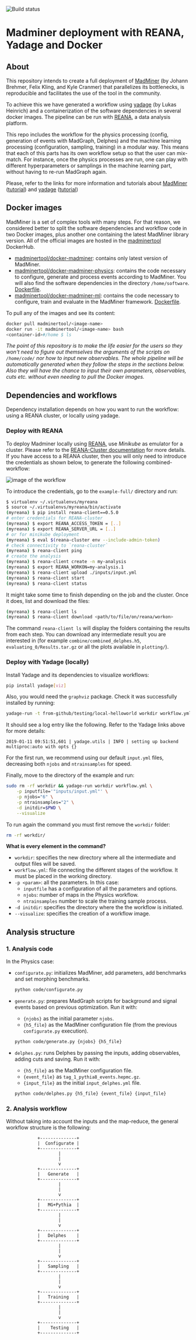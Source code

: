 ![Build status][travis-build-status]

# Madminer deployment with REANA, Yadage and Docker

## About
This repository intends to create a full deployment of [MadMiner][madminer-repo]
(by Johann Brehmer, Felix Kling, and Kyle Cranmer) that parallelizes its bottlenecks, is reproducible 
and facilitates the use of the tool in the community.

To achieve this we have generated a workflow using [yadage][yadage-repo] (by Lukas Heinrich)
and a containerization of the software dependencies in several docker images.
The pipeline can be run with [REANA][reana-webpage], a data analysis platform.

This repo includes the workflow for the physics processing (config, generation of events with MadGraph, Delphes)
and the machine learning processing (configuration, sampling, training) in a modular way.
This means that each of this parts has its own workflow setup so that the user can mix-match.
For instance, once the physics processes are run, one can play with different hyperparameters
or samplings in the machine learning part, without having to re-run MadGraph again.

Please, refer to the links for more information and tutorials about
[MadMiner][madminer-docs] ([tutorial][madminer-tutorial]) and
[yadage][yadage-docs] ([tutorial][yadage-tutorial])


## Docker images
MadMiner is a set of complex tools with many steps. For that reason, we considered better to split
the software dependencies and workflow code in two Docker images,
plus another one containing the latest MadMiner library version. 
All of the official images are hosted in the [madminertool][madminer-dockerhub] DockerHub.

- [madminertool/docker-madminer][madminer-raw-docker-image]:
contains only latest version of MadMiner.
- [madminertool/docker-madminer-physics][madminer-ph-docker-image]:
contains the code necessary to configure, generate and process events according to MadMiner.
You will also find the software dependencies in the directory `/home/software`. [Dockerfile][madminer-ph-docker-file].
- [madminertool/docker-madminer-ml][madminer-ml-docker-image]:
contains the code necessary to configure, train and evaluate in the MadMiner framework. [Dockerfile][madminer-ml-docker-file].

To pull any of the images and see its content:
```bash
docker pull madminertool/<image-name>
docker run -it madminertool/<image-name> bash
<container-id>#/home $ ls
```

_The point of this repository is to make the life easier for the users so they won't need
to figure out themselves the arguments of the scripts on `/home/code/` nor how to input new observables.
The whole pipeline will be automatically generated when they follow the steps in the sections below.
Also they will have the chance to input their own parameters, observables, cuts etc.
without even needing to pull the Docker images._


## Dependencies and workflows
Dependency installation depends on how you want to run the workflow: using a REANA cluster, or locally using yadage.


### Deploy with REANA
To deploy Madminer locally using [REANA][reana-webpage], use _Minikube_ as emulator for a cluster.
Please refer to the [REANA-Cluster documentation][reana-cluster-docs] for more details.
If you have access to a REANA cluster, then you will only need to introduce the credentials as shown below,
to generate the following combined-workflow:

![image of the workflow](images/yadage_workflow_instance_full.png)

To introduce the credentials, go to the `example-full/` directory and run:
```bash
$ virtualenv ~/.virtualenvs/myreana
$ source ~/.virtualenvs/myreana/bin/activate
(myreana) $ pip install reana-client==0.5.0
# enter credentials for REANA-cluster
(myreana) $ export REANA_ACCESS_TOKEN = [..]
(myreana) $ export REANA_SERVER_URL = [..]
# or for minikube deployment
(myreana) $ eval $(reana-cluster env --include-admin-token)
# check connectivity to `reana-cluster`
(myreana) $ reana-client ping
# create the analysis
(myreana) $ reana-client create -n my-analysis
(myreana) $ export REANA_WORKON=my-analysis.1
(myreana) $ reana-client upload ./inputs/input.yml
(myreana) $ reana-client start
(myreana) $ reana-client status
```

It might take some time to finish depending on the job and the cluster. Once it does, list and download the files:
```bash
(myreana) $ reana-client ls
(myreana) $ reana-client download <path/to/file/on/reana/workon>
```

The command `reana-client ls` will display the folders containing the results from each step.
You can download any intermediate result you are interested in (for example `combine/combined_delphes.h5`,
`evaluating_0/Results.tar.gz` or all the plots available in `plotting/`).


### Deploy with Yadage (locally)
Install Yadage and its dependencies to visualize workflows:
```bash
pip install yadage[viz]
```

Also, you would need the `graphviz` package. Check it was successfully installed by running:
```bash
yadage-run -t from-github/testing/local-helloworld workdir workflow.yml -p par=World
```

It should see a log entry like the following. Refer to the Yadage links above for more details:
```
2019-01-11 09:51:51,601 | yadage.utils | INFO | setting up backend multiproc:auto with opts {}
```

For the first run, we recommend using our default `input.yml` files, decreasing both `njobs` and `ntrainsamples` for speed.

Finally, move to the directory of the example and run:
```bash
sudo rm -rf workdir && yadage-run workdir workflow.yml \
    -p inputfile='"inputs/input.yml"' \
    -p njobs="6" \
    -p ntrainsamples="2" \
    -d initdir=$PWD \
    --visualize
```

To run again the command you must first remove the `workdir` folder:
```bash
rm -rf workdir/
```

**What is every element in the command?**
- `workdir`: specifies the new directory where all the intermediate and output files will be saved.
- `workflow.yml`: file connecting the different stages of the workflow. It must be placed in the working directory.
- `-p <param>`: all the parameters. In this case:
    - `inputfile` has a configuration of all the parameters and options.
    - `njobs`: number of maps in the Physics workflow.
    - `ntrainsamples` number to scale the training sample process.
- `-d initdir`: specifies the directory where the the workflow is initiated.
- `--visualize`: specifies the creation of a workflow image.


## Analysis structure

### 1. Analysis code
In the Physics case:

- `configurate.py`: initializes MadMiner, add parameters, add benchmarks and set morphing benchmarks.

    ```bash
    python code/configurate.py
    ```

- `generate.py`: prepares MadGraph scripts for background and signal events based on previous optimization. Run it with:
    - `{njobs}` as the initial parameter `njobs`.
    - `{h5_file}` as the MadMiner configuration file (from the previous `configurate.py` execution).

    ```bash
    python code/generate.py {njobs} {h5_file}
    ```

- `delphes.py`: runs Delphes by passing the inputs, adding observables, adding cuts and saving. Run it with:
    - `{h5_file}` as the MadMiner configuration file.
    - `{event_file}` as `tag_1_pythia8_events.hepmc.gz`.
    - `{input_file}` as the initial `input_delphes.yml` file.

    ```bash
    python code/delphes.py {h5_file} {event_file} {input_file}
    ```

### 2. Analysis workflow
Without taking into account the inputs and the map-reduce, the general workflow structure is the following:

                +--------------+
                |  Configurate |
                +--------------+
                        |
                        |
                        v
                +--------------+
                |   Generate   |
                +--------------+
                        |
                        |
                        v
                +--------------+
                |   MG+Pythia  |
                +--------------+
                        |
                        |
                        v
                +--------------+
                |   Delphes    |
                +--------------+
                        |
                        |
                        v
                +--------------+
                |   Sampling   |
                +--------------+
                        |
                        |
                        v
                +--------------+
                |   Training   |
                +--------------+
                        |
                        |
                        v
                +--------------+
                |    Testing   |
                +--------------+


[madminer-ph-docker-file]: https://github.com/scailfin/workflow-madminer/blob/master/docker-images/docker-madminer-physics/Dockerfile
[madminer-ph-docker-image]: https://hub.docker.com/r/madminertool/docker-madminer-physics
[madminer-ml-docker-file]: https://github.com/scailfin/workflow-madminer/blob/master/docker-images/docker-madminer-ml/Dockerfile
[madminer-ml-docker-image]: https://hub.docker.com/r/madminertool/docker-madminer-ml
[madminer-raw-docker-image]: https://hub.docker.com/r/madminertool/docker-madminer

[madminer-dockerhub]: https://hub.docker.com/u/madminertool
[madminer-docs]: https://madminer.readthedocs.io/en/latest/index.html
[madminer-repo]: https://github.com/diana-hep/madminer
[madminer-tutorial]: https://github.com/diana-hep/madminer/tree/master/examples/tutorial_particle_physics
[reana-cluster-docs]: https://reana-cluster.readthedocs.io/en/latest/gettingstarted.html
[reana-webpage]: http://www.reanahub.io/
[travis-build-status]: https://travis-ci.com/irinaespejo/workflow-madminer.svg?branch=master
[yadage-docs]: https://yadage.readthedocs.io/en/latest/
[yadage-repo]: https://github.com/yadage/yadage
[yadage-tutorial]: https://yadage.github.io/tutorial/
